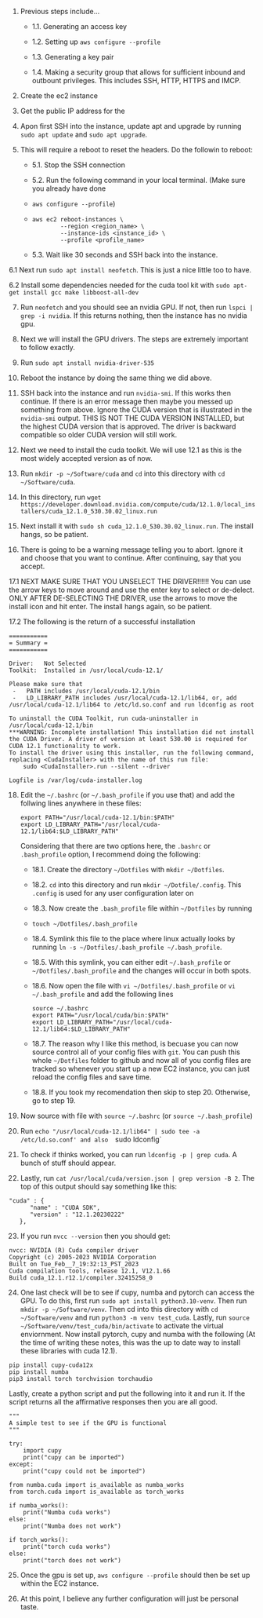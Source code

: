 1. Previous steps include...

    - 1.1. Generating an access key

    - 1.2. Setting up `aws configure --profile`

    - 1.3. Generating a key pair

    - 1.4. Making a security group that allows for sufficient inbound and outbount privileges. This 
    includes SSH, HTTP, HTTPS and IMCP.

2. Create the ec2 instance

3. Get the public IP address for the 

4. Apon first SSH into the instance, update apt and upgrade by running `sudo apt update` and
`sudo apt upgrade`. 

5. This will require a reboot to reset the headers. Do the followin to reboot:

    - 5.1. Stop the SSH connection

    - 5.2. Run the following command in your local terminal. (Make sure you already have done
    - `aws configure --profile`)
    - 
        ```
        aws ec2 reboot-instances \
                --region <region_name> \
                --instance-ids <instance_id> \
                --profile <profile_name>
        ```

    - 5.3. Wait like 30 seconds and SSH back into the instance.

6.1 Next run `sudo apt install neofetch`. This is just a nice little too to have.

6.2 Install some dependencies needed for the cuda tool kit with 
`sudo apt-get install gcc make libboost-all-dev`

7. Run `neofetch` and you should see an nvidia GPU. If not, then run `lspci | grep -i nvidia`.
If this returns nothing, then the instance has no nvidia gpu.

8. Next we will install the GPU drivers. The steps are extremely important to follow exactly.

9. Run `sudo apt install nvidia-driver-535`

10. Reboot the instance by doing the same thing we did above.

11. SSH back into the instance and run `nvidia-smi`. If this works then continue. If there is
an error message then maybe you messed up something from above. Ignore the CUDA version
that is illustrated in the `nvidia-smi` output. THIS IS NOT THE CUDA VERSION INSTALLED, but
the highest CUDA version that is approved. The driver is backward compatible so older CUDA
version will still work.

12. Next we need to install the cuda toolkit. We will use 12.1 as this is the most widely
accepted version as of now.

13. Run `mkdir -p ~/Software/cuda` and `cd` into this directory with `cd ~/Software/cuda`.

14. In this directory, run `wget https://developer.download.nvidia.com/compute/cuda/12.1.0/local_installers/cuda_12.1.0_530.30.02_linux.run`

15. Next install it with `sudo sh cuda_12.1.0_530.30.02_linux.run`. The install hangs, so
be patient.

16. There is going to be a warning message telling you to abort. Ignore it and choose that you
want to continue. After continuing, say that you accept.

17.1 NEXT MAKE SURE THAT YOU UNSELECT THE DRIVER!!!!!! You can use the arrow keys to move around
and use the enter key to select or de-delect. ONLY AFTER DE-SELECTING THE DRIVER, use the arrows
to move the install icon and hit enter. The install hangs again, so be patient.

17.2 The following is the return of a successful installation
```
===========
= Summary =
===========

Driver:   Not Selected
Toolkit:  Installed in /usr/local/cuda-12.1/

Please make sure that
 -   PATH includes /usr/local/cuda-12.1/bin
 -   LD_LIBRARY_PATH includes /usr/local/cuda-12.1/lib64, or, add /usr/local/cuda-12.1/lib64 to /etc/ld.so.conf and run ldconfig as root

To uninstall the CUDA Toolkit, run cuda-uninstaller in /usr/local/cuda-12.1/bin
***WARNING: Incomplete installation! This installation did not install the CUDA Driver. A driver of version at least 530.00 is required for CUDA 12.1 functionality to work.
To install the driver using this installer, run the following command, replacing <CudaInstaller> with the name of this run file:
    sudo <CudaInstaller>.run --silent --driver

Logfile is /var/log/cuda-installer.log
```

18. Edit the `~/.bashrc` (or `~/.bash_profile` if you use that) and add the follwing lines
    anywhere in these files:

    ```
    export PATH="/usr/local/cuda-12.1/bin:$PATH"
    export LD_LIBRARY_PATH="/usr/local/cuda-12.1/lib64:$LD_LIBRARY_PATH"
    ```

    Considering that there are two options here, the `.bashrc` or `.bash_profile` option, 
    I recommend doing the following:
    
    - 18.1. Create the directory `~/Dotfiles` with `mkdir ~/Dotfiles`.
    
    - 18.2. `cd` into this directory and run `mkdir ~/Dotfile/.config`. This `.config`
    is used for any user configuration later on
    
    - 18.3. Now create the `.bash_profile` file within `~/Dotfiles` by running 
    
    - `touch ~/Dotfiles/.bash_profile`
    
    - 18.4. Symlink this file to the place where linux actually looks by running 
    `ln -s ~/Dotfiles/.bash_profile ~/.bash_profile`.
    
    - 18.5. With this symlink, you can either edit `~/.bash_profile` or `~/Dotfiles/.bash_profile`
    and the changes will occur in both spots.
    
    - 18.6. Now open the file with `vi ~/Dotfiles/.bash_profile` or `vi ~/.bash_profile` and 
    add the following lines
        ```
        source ~/.bashrc
        export PATH="/usr/local/cuda/bin:$PATH"
        export LD_LIBRARY_PATH="/usr/local/cuda-12.1/lib64:$LD_LIBRARY_PATH"
        ```
    
    - 18.7. The reason why I like this method, is becuase you can now source control all
    of your config files with `git`. You can push this whole `~/Dotfiles` folder to github
    and now all of you config files are tracked so whenever you start up a new EC2 instance,
    you can just reload the config files and save time.
    
    - 18.8. If you took my recomendation then skip to step 20. Otherwise, go to step 19.

19. Now source with file with `source ~/.bashrc` (or `source ~/.bash_profile`)

20. Run `echo "/usr/local/cuda-12.1/lib64" | sudo tee -a /etc/ld.so.conf' and also 
`sudo ldconfig`

21. To check if thinks worked, you can run `ldconfig -p | grep cuda`. A bunch of stuff
should appear.

22. Lastly, run `cat /usr/local/cuda/version.json | grep version -B 2`. The top of this
output should say something like this:
```
"cuda" : {
      "name" : "CUDA SDK",
      "version" : "12.1.20230222"
   },
```

23. If you run `nvcc --version` then you should get:
```
nvcc: NVIDIA (R) Cuda compiler driver
Copyright (c) 2005-2023 NVIDIA Corporation
Built on Tue_Feb__7_19:32:13_PST_2023
Cuda compilation tools, release 12.1, V12.1.66
Build cuda_12.1.r12.1/compiler.32415258_0
```

24. One last check will be to see if cupy, numba and pytorch can access the GPU.
To do this, first run `sudo apt install python3.10-venv`. Then run `mkdir -p ~/Software/venv`.
Then cd into this directory with `cd ~/Software/venv` and run `python3 -m venv test_cuda`.
Lastly, run `source ~/Software/venv/test_cuda/bin/activate` to activate the virtual
enviornment. Now install pytorch, cupy and numba with the following (At the time 
of writing these notes, this was the up to date way to install these libraries 
with cuda 12.1).
```
pip install cupy-cuda12x
pip install numba
pip3 install torch torchvision torchaudio
```
Lastly, create a python script and put the following into it and run it. If the script
returns all the affirmative responses then you are all good.

```
"""
A simple test to see if the GPU is functional
"""

try:
    import cupy
    print("cupy can be imported")
except:
    print("cupy could not be imported")

from numba.cuda import is_available as numba_works
from torch.cuda import is_available as torch_works

if numba_works():
    print("Numba cuda works")
else:
    print("Numba does not work")

if torch_works():
    print("torch cuda works")
else:
    print("torch does not work")
```

25. Once the gpu is set up, `aws configure --profile` should then be set up within the EC2 instance.

26. At this point, I believe any further configuration will just be personal taste.
